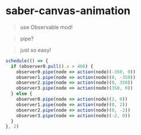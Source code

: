 # saber-canvas-animation

> use Observable mod!

> pipe?

> just so easy!

```ts
schedule(() => {
  if (observer0.pull().x > 400) {
    observer0.pipe(node => action(node)(-350, 0))
    observer1.pipe(node => action(node)(0, -350))
    observer2.pipe(node => action(node)(0, 350))
    observer3.pipe(node => action(node)(350, 0))
  } else {
    observer0.pipe(node => action(node)(2, 0))
    observer1.pipe(node => action(node)(0, 2))
    observer2.pipe(node => action(node)(0, -2))
    observer3.pipe(node => action(node)(-2, 0))
  }
}, 2)
```
